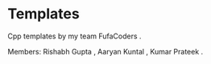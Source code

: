 # Templates
Cpp templates by my team FufaCoders . 

Members: Rishabh Gupta , Aaryan Kuntal , Kumar Prateek . 
